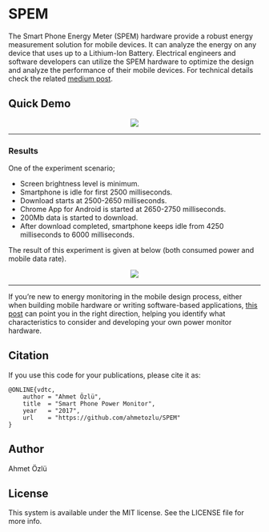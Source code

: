 # SPEM
The Smart Phone Energy Meter (SPEM) hardware provide a robust energy measurement solution for mobile devices. It can analyze the energy on any device that uses up to a Lithium-Ion Battery. Electrical engineers and software developers can utilize the SPEM hardware to optimize the design and analyze the performance of their mobile devices. For technical details check the related [medium post](https://medium.com/@ahmetozlu93/designing-and-developing-smartphone-power-monitor-hardware-61eb5a3ee0ce). 

## Quick Demo
<p align="center">
  <img src="https://user-images.githubusercontent.com/22610163/33150104-2e833bbc-cfe3-11e7-9fe1-ac044e8c0ef1.gif">
</p>

---
### Results

One of the experiment scenario;
- Screen brightness level is minimum.
- Smartphone is idle for first 2500 milliseconds.
- Download starts at 2500-2650 milliseconds.
- Chrome App for Android is started at 2650-2750 milliseconds.
- 200Mb data is started to download.
- After download completed, smartphone keeps idle from 4250 milliseconds to 6000 milliseconds.

The result of this experiment is given at below (both consumed power and mobile data rate).

<p align="center">
  <img src="https://user-images.githubusercontent.com/22610163/33150206-87346b32-cfe3-11e7-9e79-1125709c6408.jpeg">
</p>

---

If you’re new to energy monitoring in the mobile design process, either when building mobile hardware or writing software-based applications, [this post](https://medium.com/@ahmetozlu93/designing-and-developing-smartphone-power-monitor-hardware-61eb5a3ee0ce) can point you in the right direction, helping you identify what characteristics to consider and developing your own power monitor hardware.

## Citation
If you use this code for your publications, please cite it as:

    @ONLINE{vdtc,
        author = "Ahmet Özlü",
        title  = "Smart Phone Power Monitor",
        year   = "2017",
        url    = "https://github.com/ahmetozlu/SPEM"
    }

## Author
Ahmet Özlü

## License
This system is available under the MIT license. See the LICENSE file for more info.
